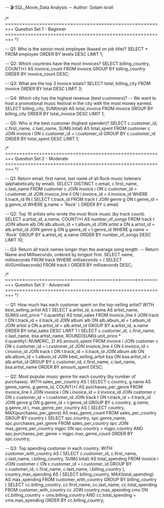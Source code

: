 -- 🎬 SQL_Movie_Data Analysis
-- Author: Golam Israil

/* =========================================================
   Question Set 1 - Beginner
   ========================================================= */

-- Q1: Who is the senior-most employee (based on job title)?
SELECT *
FROM employee
ORDER BY levels DESC
LIMIT 1;

-- Q2: Which countries have the most invoices?
SELECT billing_country, COUNT(*) AS invoice_count
FROM invoice
GROUP BY billing_country
ORDER BY invoice_count DESC;

-- Q3: What are the top 3 invoice totals?
SELECT total, billing_city
FROM invoice
ORDER BY total DESC
LIMIT 3;

-- Q4: Which city has the highest revenue (best customers)?
-- We want to host a promotional music festival in the city with the most money earned.
SELECT billing_city, SUM(total) AS total_invoice
FROM invoice
GROUP BY billing_city
ORDER BY total_invoice DESC
LIMIT 1;

-- Q5: Who is the best customer (highest spender)?
SELECT c.customer_id, c.first_name, c.last_name, SUM(i.total) AS total_spent
FROM customer c
JOIN invoice i ON c.customer_id = i.customer_id
GROUP BY c.customer_id
ORDER BY total_spent DESC
LIMIT 1;


/* =========================================================
   Question Set 2 - Moderate
   ========================================================= */

-- Q1: Return email, first name, last name of all Rock music listeners (alphabetically by email).
SELECT DISTINCT c.email, c.first_name, c.last_name
FROM customer c
JOIN invoice i ON c.customer_id = i.customer_id
JOIN invoice_line il ON i.invoice_id = il.invoice_id
WHERE il.track_id IN (
    SELECT t.track_id
    FROM track t
    JOIN genre g ON t.genre_id = g.genre_id
    WHERE g.name = 'Rock'
)
ORDER BY c.email;

-- Q2: Top 10 artists who wrote the most Rock music (by track count).
SELECT a.artist_id, a.name, COUNT(*) AS number_of_songs
FROM track t
JOIN album alb ON alb.album_id = t.album_id
JOIN artist a ON a.artist_id = alb.artist_id
JOIN genre g ON g.genre_id = t.genre_id
WHERE g.name = 'Rock'
GROUP BY a.artist_id, a.name
ORDER BY number_of_songs DESC
LIMIT 10;

-- Q3: Return all track names longer than the average song length.
-- Return Name and Milliseconds, ordered by longest first.
SELECT name, milliseconds
FROM track
WHERE milliseconds > (
    SELECT AVG(milliseconds) FROM track
)
ORDER BY milliseconds DESC;


/* =========================================================
   Question Set 3 - Advanced
   ========================================================= */

-- Q1: How much has each customer spent on the top-selling artist?
WITH best_selling_artist AS (
    SELECT 
        a.artist_id,
        a.name AS artist_name,
        SUM(il.unit_price * il.quantity) AS total_sales
    FROM invoice_line il
    JOIN track t ON t.track_id = il.track_id
    JOIN album alb ON alb.album_id = t.album_id
    JOIN artist a ON a.artist_id = alb.artist_id
    GROUP BY a.artist_id, a.name
    ORDER BY total_sales DESC
    LIMIT 1
)
SELECT 
    c.customer_id,
    c.first_name,
    c.last_name,
    bsa.artist_name,
    ROUND(SUM(il.unit_price * il.quantity)::NUMERIC, 2) AS amount_spent
FROM invoice i
JOIN customer c ON c.customer_id = i.customer_id
JOIN invoice_line il ON il.invoice_id = i.invoice_id
JOIN track t ON t.track_id = il.track_id
JOIN album alb ON alb.album_id = t.album_id
JOIN best_selling_artist bsa ON bsa.artist_id = alb.artist_id
GROUP BY c.customer_id, c.first_name, c.last_name, bsa.artist_name
ORDER BY amount_spent DESC;

-- Q2: Most popular music genre for each country (by number of purchases).
WITH sales_per_country AS (
    SELECT 
        c.country,
        g.name AS genre_name,
        g.genre_id,
        COUNT(*) AS purchases_per_genre
    FROM invoice_line il
    JOIN invoice i ON i.invoice_id = il.invoice_id
    JOIN customer c ON c.customer_id = i.customer_id
    JOIN track t ON t.track_id = il.track_id
    JOIN genre g ON g.genre_id = t.genre_id
    GROUP BY c.country, g.name, g.genre_id
),
max_genre_per_country AS (
    SELECT country, MAX(purchases_per_genre) AS max_genre_count
    FROM sales_per_country
    GROUP BY country
)
SELECT spc.country, spc.genre_name, spc.purchases_per_genre
FROM sales_per_country spc
JOIN max_genre_per_country mgpc 
  ON spc.country = mgpc.country 
 AND spc.purchases_per_genre = mgpc.max_genre_count
ORDER BY spc.country;

-- Q3: Top spending customer in each country.
WITH customer_with_country AS (
    SELECT 
        c.customer_id,
        c.first_name,
        c.last_name,
        i.billing_country,
        SUM(i.total) AS total_spending
    FROM invoice i
    JOIN customer c ON c.customer_id = i.customer_id
    GROUP BY c.customer_id, c.first_name, c.last_name, i.billing_country
),
country_max_spending AS (
    SELECT billing_country, MAX(total_spending) AS max_spending
    FROM customer_with_country
    GROUP BY billing_country
)
SELECT 
    cc.billing_country,
    cc.first_name,
    cc.last_name,
    cc.total_spending
FROM customer_with_country cc
JOIN country_max_spending cms 
  ON cc.billing_country = cms.billing_country 
 AND cc.total_spending = cms.max_spending
ORDER BY cc.billing_country;

